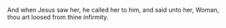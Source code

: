 And when Jesus saw her, he called her to him, and said unto her, Woman, thou art loosed from thine infirmity.
